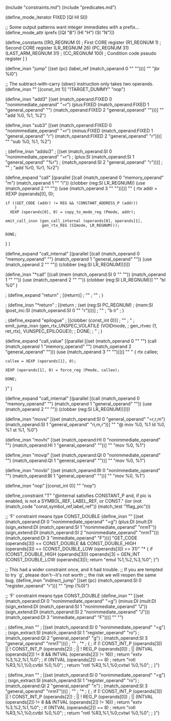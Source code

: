 
(include "constraints.md")
(include "predicates.md")

(define_mode_iterator FIXED [QI HI SI])

;; Some output patterns want integer immediates with a prefix...
(define_mode_attr  iprefx [(QI "B") (HI "H") (SI "N")])

(define_constants
  [(R0_REGNUM         0)	; First CORE register
   (R1_REGNUM	      1)	; Second CORE register
   (LR_REGNUM         26)
   (PC_REGNUM         31)
   (LAST_ARM_REGNUM  31)	;
   (CC_REGNUM       100)	; Condition code pseudo register
  ]
)

(define_insn "jump"
  [(set (pc)
	(label_ref (match_operand 0 "" "")))]
  ""
  "jbr %l0")

;; The subtract-with-carry (sbwc) instruction only takes two operands.
(define_insn ""
  [(const_int 1)]
  "!TARGET_DUMMY"
  "nop")

(define_insn "add<mode>3"
  [(set (match_operand:FIXED 0 "nonimmediate_operand" "=r")
	(plus:FIXED (match_operand:FIXED 1 "general_operand" "")
		    (match_operand:FIXED 2 "general_operand" "")))]
  ""
  "add %0, %1, %2")

(define_insn "sub<mode>3"
  [(set (match_operand:FIXED 0 "nonimmediate_operand" "=r")
	(minus:FIXED (match_operand:FIXED 1 "general_operand" "r")
		     (match_operand:FIXED 2 "general_operand" "r")))]
  ""
  "sub %0, %1, %2")

; (define_insn "addsi3"
;   [(set (match_operand:SI 0 "nonimmediate_operand" "=r")
; 	(plus:SI (match_operand:SI 1 "general_operand" "%r")
;                  (match_operand:SI 2 "general_operand" "r")))]
;   ""
;   "add %r0, %r1, %r2")

(define_expand "call"
  [(parallel [(call (match_operand 0 "memory_operand" "m")
		    (match_operand 1 "" "i"))
             (clobber (reg:SI LR_REGNUM))
             (use (match_operand 2 "" ""))
             (use (match_operand 3 "" ""))])]
  ""
  {
    rtx addr = XEXP (operands[0], 0);

    if ((GET_CODE (addr) != REG && !CONSTANT_ADDRESS_P (addr))
        )
      XEXP (operands[0], 0) = copy_to_mode_reg (Pmode, addr);

    emit_call_insn (gen_call_internal (operands[0], operands[1],
                    gen_rtx_REG (SImode, LR_REGNUM)));
    
    DONE;
  }
)



(define_expand "call_internal"
  [(parallel [(call (match_operand 0 "memory_operand" "")
	            (match_operand 1 "general_operand" ""))
	      (use (match_operand 2 "" ""))
	      (clobber (reg:SI LR_REGNUM))])])

(define_insn "*call"
  [(call (mem (match_operand:SI 0 "" ""))
         (match_operand 1 "" ""))
   (use (match_operand 2 "" ""))
   (clobber (reg:SI LR_REGNUM))]
  ""
  "bl %0"
)

; (define_expand "return"
;   [(return)]
;   ""
;   ""
; )

; (define_insn "*return"
;   [(return
;    (set (reg:SI PC_REGNUM)
;         (mem:SI (post_inc:SI (match_operand:SI 0 "" "r"))))]
;   ""
;   "b lr"
; )

; (define_expand "epilogue"
;   [(clobber (const_int 0))]
;   ""
;   "
;     emit_jump_insn (gen_rtx_UNSPEC_VOLATILE (VOIDmode,
;                      gen_rtvec (1, ret_rtx), VUNSPEC_EPILOGUE));
;     DONE;
;   "
; )

(define_expand "call_value"
  [(parallel [(set (match_operand       0 "" "")
	           (call (match_operand 1 "memory_operand" "")
		         (match_operand 2 "general_operand" "")))
	      (use (match_operand 3 "" ""))])]
  ""
  "
  {
    rtx callee;
    
    callee = XEXP (operands[1], 0);

    XEXP (operands[1], 0) = force_reg (Pmode, callee);

    DONE;
  }"
)

(define_expand "call_internal"
  [(parallel [(call (match_operand 0 "memory_operand" "")
	            (match_operand 1 "general_operand" ""))
	      (use (match_operand 2 "" ""))
	      (clobber (reg:SI LR_REGNUM))])])

(define_insn "movsi"
  [(set (match_operand:SI 0 "general_operand" "=r,r,m")
        (match_operand:SI 1 "general_operand" "ri,m,r"))]
  ""
  "@
  mov %0, %1
  ld %0, %1
  st %1, %0")

(define_insn "movhi"
  [(set (match_operand:HI 0 "nonimmediate_operand" "")
        (match_operand:HI 1 "general_operand" ""))]
  ""
  "mov %0, %1")

(define_insn "movqi"
  [(set (match_operand:QI 0 "nonimmediate_operand" "")
        (match_operand:QI 1 "general_operand" ""))]
  ""
  "mov %0, %1")

(define_insn "movbi"
  [(set (match_operand:BI 0 "nonimmediate_operand" "")
        (match_operand:BI 1 "general_operand" ""))]
  ""
  "mov %0, %1")

(define_insn "nop"
  [(const_int 0)]
  ""
  "nop")

(define_constraint "T"
    "@internal satisfies CONSTANT_P and, if pic is enabled, is not a SYMBOL_REF, LABEL_REF, or CONST."
   (ior (not (match_code "const,symbol_ref,label_ref"))
	(match_test "!flag_pic")))

;; 'F' constraint means type CONST_DOUBLE
(define_insn ""
  [(set (match_operand:DI 0 "nonimmediate_operand" "=g")
	(plus:DI
	 (mult:DI (sign_extend:DI
		   (match_operand:SI 1 "nonimmediate_operand" "nrmT"))
		  (sign_extend:DI
		   (match_operand:SI 2 "nonimmediate_operand" "nrmT")))
	 (match_operand:DI 3 "immediate_operand" "F")))]
  "GET_CODE (operands[3]) == CONST_DOUBLE
    && CONST_DOUBLE_HIGH (operands[3]) == (CONST_DOUBLE_LOW (operands[3]) >> 31)"
  "*
{
  if (CONST_DOUBLE_HIGH (operands[3]))
    operands[3] = GEN_INT (CONST_DOUBLE_LOW (operands[3]));
  return \"emul %1,%2,%3,%0\";
}")

;; This had a wider constraint once, and it had trouble.
;; If you are tempted to try `g', please don't--it's not worth
;; the risk we will reopen the same bug.
(define_insn "indirect_jump"
  [(set (pc) (match_operand:SI 0 "register_operand" "r"))]
  ""
  "jmp (%0)")

;; 'F' constraint means type CONST_DOUBLE
(define_insn ""
  [(set (match_operand:DI 0 "nonimmediate_operand" "=g")
	(minus:DI
	 (mult:DI (sign_extend:DI
		   (match_operand:SI 1 "nonimmediate_operand" "J"))
		  (sign_extend:DI
		   (match_operand:SI 2 "nonimmediate_operand" "J")))
	 (match_operand:DI 3 "immediate_operand" "F")))]
  ""
  "")

; (define_insn ""
;   [(set (match_operand:SI 0 "nonimmediate_operand" "=g")
; 	(sign_extract:SI (match_operand:SI 1 "register_operand" "ro")
; 			 (match_operand:QI 2 "general_operand" "g")
; 			 (match_operand:SI 3 "general_operand" "nrmT")))]
;   ""
;   "*
; {
;   if (! CONST_INT_P (operands[3]) || ! CONST_INT_P (operands[2])
;       || ! REG_P (operands[0])
;       || (INTVAL (operands[2]) != 8 && INTVAL (operands[2]) != 16))
;     return \"extv %3,%2,%1,%0\";
;   if (INTVAL (operands[2]) == 8)
;     return \"rotl %R3,%1,%0\;cvtbl %0,%0\";
;   return \"rotl %R3,%1,%0\;cvtwl %0,%0\";
; }")

; (define_insn ""
;   [(set (match_operand:SI 0 "nonimmediate_operand" "=g")
; 	(sign_extract:SI (match_operand:SI 1 "register_operand" "ro")
; 			 (match_operand:QI 2 "general_operand" "n")
; 			 (match_operand:SI 3 "general_operand" "nrmT")))]
;   ""
;   "*
; {
;   if (! CONST_INT_P (operands[3]) || ! CONST_INT_P (operands[2])
;       || ! REG_P (operands[0])
;       || (INTVAL (operands[2]) != 8 && INTVAL (operands[2]) != 16))
;     return \"extv %3,%2,%1,%0\";
;   if (INTVAL (operands[2]) == 8)
;     return \"rotl %R3,%1,%0\;cvtbl %0,%0\";
;   return \"rotl %R3,%1,%0\;cvtwl %0,%0\";
; }")

